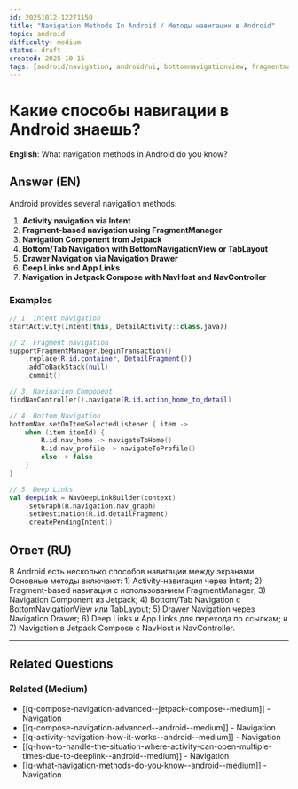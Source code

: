```yaml
---
id: 20251012-12271150
title: "Navigation Methods In Android / Методы навигации в Android"
topic: android
difficulty: medium
status: draft
created: 2025-10-15
tags: [android/navigation, android/ui, bottomnavigationview, fragmentmanager, intent, jetpack navigation, navhost, navigation, tablayout, ui, difficulty/medium]
---
```

# Какие способы навигации в Android знаешь?

**English**: What navigation methods in Android do you know?

## Answer (EN)
Android provides several navigation methods:

1. **Activity navigation via Intent**
2. **Fragment-based navigation using FragmentManager**
3. **Navigation Component from Jetpack**
4. **Bottom/Tab Navigation with BottomNavigationView or TabLayout**
5. **Drawer Navigation via Navigation Drawer**
6. **Deep Links and App Links**
7. **Navigation in Jetpack Compose with NavHost and NavController**

### Examples

```kotlin
// 1. Intent navigation
startActivity(Intent(this, DetailActivity::class.java))

// 2. Fragment navigation
supportFragmentManager.beginTransaction()
    .replace(R.id.container, DetailFragment())
    .addToBackStack(null)
    .commit()

// 3. Navigation Component
findNavController().navigate(R.id.action_home_to_detail)

// 4. Bottom Navigation
bottomNav.setOnItemSelectedListener { item ->
    when (item.itemId) {
        R.id.nav_home -> navigateToHome()
        R.id.nav_profile -> navigateToProfile()
        else -> false
    }
}

// 5. Deep Links
val deepLink = NavDeepLinkBuilder(context)
    .setGraph(R.navigation.nav_graph)
    .setDestination(R.id.detailFragment)
    .createPendingIntent()
```

## Ответ (RU)
В Android есть несколько способов навигации между экранами. Основные методы включают: 1) Activity-навигация через Intent; 2) Fragment-based навигация с использованием FragmentManager; 3) Navigation Component из Jetpack; 4) Bottom/Tab Navigation с BottomNavigationView или TabLayout; 5) Drawer Navigation через Navigation Drawer; 6) Deep Links и App Links для перехода по ссылкам; и 7) Navigation в Jetpack Compose с NavHost и NavController.


---

## Related Questions

### Related (Medium)
- [[q-compose-navigation-advanced--jetpack-compose--medium]] - Navigation
- [[q-compose-navigation-advanced--android--medium]] - Navigation
- [[q-activity-navigation-how-it-works--android--medium]] - Navigation
- [[q-how-to-handle-the-situation-where-activity-can-open-multiple-times-due-to-deeplink--android--medium]] - Navigation
- [[q-what-navigation-methods-do-you-know--android--medium]] - Navigation
